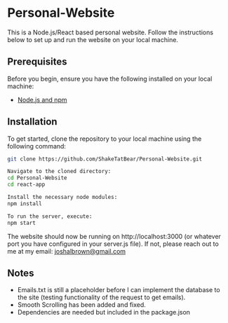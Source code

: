 # Personal-Website

This is a Node.js/React based personal website. Follow the instructions below to set up and run the website on your local machine.

## Prerequisites

Before you begin, ensure you have the following installed on your local machine:
- [Node.js and npm](https://nodejs.org/)

## Installation

To get started, clone the repository to your local machine using the following command:

```sh
git clone https://github.com/ShakeTatBear/Personal-Website.git

Navigate to the cloned directory:
cd Personal-Website
cd react-app

Install the necessary node modules:
npm install

To run the server, execute:
npm start

```
The website should now be running on http://localhost:3000 (or whatever port you have configured in your server.js file).
If not, please reach out to me at my email: joshalbrown@gmail.com


## Notes
- Emails.txt is still a placeholder before I can implement the database to the site (testing functionality of the request to get emails).
- Smooth Scrolling has been added and fixed.
- Dependencies are needed but included in the package.json

